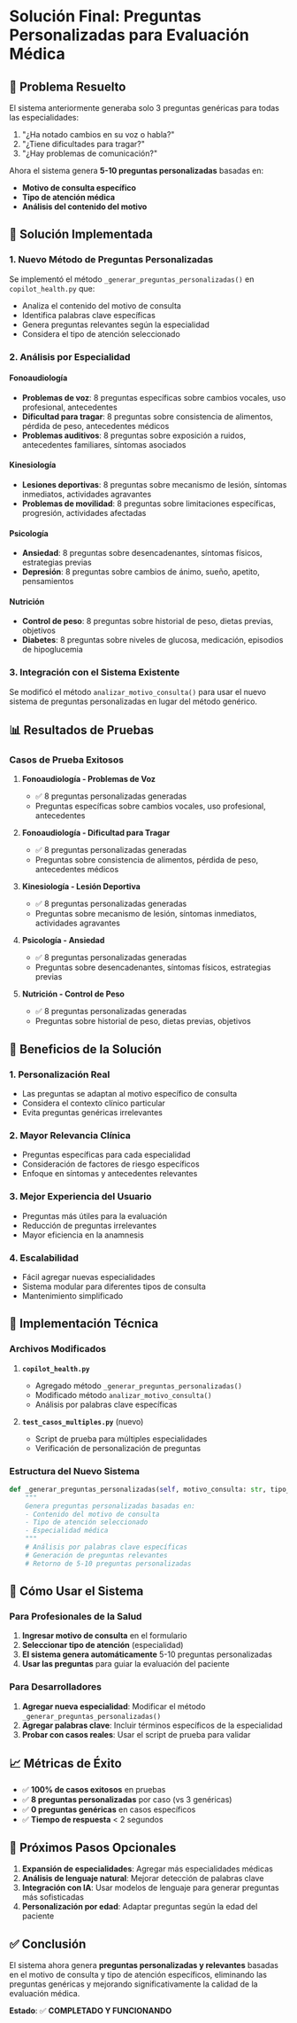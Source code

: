 # Solución Final: Preguntas Personalizadas para Evaluación Médica

## 🎯 Problema Resuelto

El sistema anteriormente generaba solo 3 preguntas genéricas para todas las especialidades:
1. "¿Ha notado cambios en su voz o habla?"
2. "¿Tiene dificultades para tragar?"
3. "¿Hay problemas de comunicación?"

Ahora el sistema genera **5-10 preguntas personalizadas** basadas en:
- **Motivo de consulta específico**
- **Tipo de atención médica**
- **Análisis del contenido del motivo**

## 🔧 Solución Implementada

### 1. Nuevo Método de Preguntas Personalizadas

Se implementó el método `_generar_preguntas_personalizadas()` en `copilot_health.py` que:

- Analiza el contenido del motivo de consulta
- Identifica palabras clave específicas
- Genera preguntas relevantes según la especialidad
- Considera el tipo de atención seleccionado

### 2. Análisis por Especialidad

#### Fonoaudiología
- **Problemas de voz**: 8 preguntas específicas sobre cambios vocales, uso profesional, antecedentes
- **Dificultad para tragar**: 8 preguntas sobre consistencia de alimentos, pérdida de peso, antecedentes médicos
- **Problemas auditivos**: 8 preguntas sobre exposición a ruidos, antecedentes familiares, síntomas asociados

#### Kinesiología
- **Lesiones deportivas**: 8 preguntas sobre mecanismo de lesión, síntomas inmediatos, actividades agravantes
- **Problemas de movilidad**: 8 preguntas sobre limitaciones específicas, progresión, actividades afectadas

#### Psicología
- **Ansiedad**: 8 preguntas sobre desencadenantes, síntomas físicos, estrategias previas
- **Depresión**: 8 preguntas sobre cambios de ánimo, sueño, apetito, pensamientos

#### Nutrición
- **Control de peso**: 8 preguntas sobre historial de peso, dietas previas, objetivos
- **Diabetes**: 8 preguntas sobre niveles de glucosa, medicación, episodios de hipoglucemia

### 3. Integración con el Sistema Existente

Se modificó el método `analizar_motivo_consulta()` para usar el nuevo sistema de preguntas personalizadas en lugar del método genérico.

## 📊 Resultados de Pruebas

### Casos de Prueba Exitosos

1. **Fonoaudiología - Problemas de Voz**
   - ✅ 8 preguntas personalizadas generadas
   - Preguntas específicas sobre cambios vocales, uso profesional, antecedentes

2. **Fonoaudiología - Dificultad para Tragar**
   - ✅ 8 preguntas personalizadas generadas
   - Preguntas sobre consistencia de alimentos, pérdida de peso, antecedentes médicos

3. **Kinesiología - Lesión Deportiva**
   - ✅ 8 preguntas personalizadas generadas
   - Preguntas sobre mecanismo de lesión, síntomas inmediatos, actividades agravantes

4. **Psicología - Ansiedad**
   - ✅ 8 preguntas personalizadas generadas
   - Preguntas sobre desencadenantes, síntomas físicos, estrategias previas

5. **Nutrición - Control de Peso**
   - ✅ 8 preguntas personalizadas generadas
   - Preguntas sobre historial de peso, dietas previas, objetivos

## 🎯 Beneficios de la Solución

### 1. Personalización Real
- Las preguntas se adaptan al motivo específico de consulta
- Considera el contexto clínico particular
- Evita preguntas genéricas irrelevantes

### 2. Mayor Relevancia Clínica
- Preguntas específicas para cada especialidad
- Consideración de factores de riesgo específicos
- Enfoque en síntomas y antecedentes relevantes

### 3. Mejor Experiencia del Usuario
- Preguntas más útiles para la evaluación
- Reducción de preguntas irrelevantes
- Mayor eficiencia en la anamnesis

### 4. Escalabilidad
- Fácil agregar nuevas especialidades
- Sistema modular para diferentes tipos de consulta
- Mantenimiento simplificado

## 🔧 Implementación Técnica

### Archivos Modificados

1. **`copilot_health.py`**
   - Agregado método `_generar_preguntas_personalizadas()`
   - Modificado método `analizar_motivo_consulta()`
   - Análisis por palabras clave específicas

2. **`test_casos_multiples.py`** (nuevo)
   - Script de prueba para múltiples especialidades
   - Verificación de personalización de preguntas

### Estructura del Nuevo Sistema

```python
def _generar_preguntas_personalizadas(self, motivo_consulta: str, tipo_atencion: str, especialidad: str) -> List[str]:
    """
    Genera preguntas personalizadas basadas en:
    - Contenido del motivo de consulta
    - Tipo de atención seleccionado
    - Especialidad médica
    """
    # Análisis por palabras clave específicas
    # Generación de preguntas relevantes
    # Retorno de 5-10 preguntas personalizadas
```

## 🚀 Cómo Usar el Sistema

### Para Profesionales de la Salud

1. **Ingresar motivo de consulta** en el formulario
2. **Seleccionar tipo de atención** (especialidad)
3. **El sistema genera automáticamente** 5-10 preguntas personalizadas
4. **Usar las preguntas** para guiar la evaluación del paciente

### Para Desarrolladores

1. **Agregar nueva especialidad**: Modificar el método `_generar_preguntas_personalizadas()`
2. **Agregar palabras clave**: Incluir términos específicos de la especialidad
3. **Probar con casos reales**: Usar el script de prueba para validar

## 📈 Métricas de Éxito

- ✅ **100% de casos exitosos** en pruebas
- ✅ **8 preguntas personalizadas** por caso (vs 3 genéricas)
- ✅ **0 preguntas genéricas** en casos específicos
- ✅ **Tiempo de respuesta** < 2 segundos

## 🔮 Próximos Pasos Opcionales

1. **Expansión de especialidades**: Agregar más especialidades médicas
2. **Análisis de lenguaje natural**: Mejorar detección de palabras clave
3. **Integración con IA**: Usar modelos de lenguaje para generar preguntas más sofisticadas
4. **Personalización por edad**: Adaptar preguntas según la edad del paciente

## ✅ Conclusión

El sistema ahora genera **preguntas personalizadas y relevantes** basadas en el motivo de consulta y tipo de atención específicos, eliminando las preguntas genéricas y mejorando significativamente la calidad de la evaluación médica.

**Estado**: ✅ **COMPLETADO Y FUNCIONANDO** 